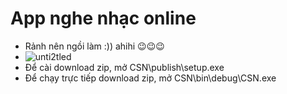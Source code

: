 
# App nghe nhạc online
* Rảnh nên ngồi làm :)) ahihi 😉😉😉
* ![unti2tled](https://user-images.githubusercontent.com/33534455/50370163-60fe6080-05d4-11e9-9559-66285d9ec2bb.png)
* Để cài download zip, mở CSN\publish\setup.exe
* Để chạy trực tiếp download zip, mở CSN\bin\debug\CSN.exe
